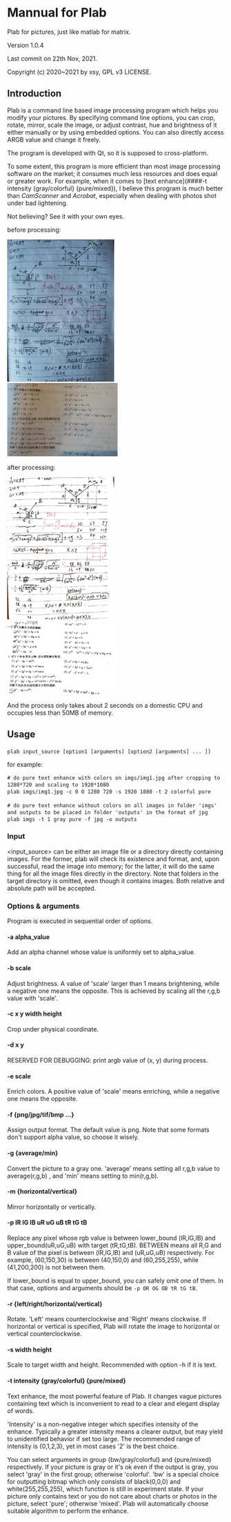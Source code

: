 # Mannual for Plab

Plab for pictures, just like matlab for matrix.

Version 1.0.4

Last commit on 22th Nov, 2021.

Copyright (c) 2020~2021 by xsy, GPL v3 LICENSE.

## Introduction

Plab is a command line based image processing program which helps you modify your pictures. By specifying command line options, you can crop, rotate, mirror, scale the image, or adjust contrast, hue and brightness of it either manually or by using embedded options. You can also directly access ARGB value and change it freely.

The program is developed with Qt, so it is supposed to cross-platform.

To some extent, this program is more efficient than most image processing software on the market; it consumes much less resources and does equal or greater work. For example, when it comes to [text enhance](####-t intensity {gray/colorful} {pure/mixed}), I believe this program is much better than _CamScanner_ and _Acrobat_, especially when dealing with photos shot under bad lightening.

Not believing? See it with your own eyes.

before processing:

<img src="imgs/1.png" alt="1" style="zoom: 33%;" />                                    <img src="imgs/2.jpg" alt="2" style="zoom:25%;" />

after processing:

<img src="imgs/out_1.png" alt="3" style="zoom: 33%;" />                                      <img src="imgs/out_2.png" alt="4" style="zoom:25%;" />

And the process only takes about 2 seconds on a domestic CPU and occupies less than 50MB of memory.

## Usage

`plab input_source [option1 [arguments] [option2 [arguments] ... ]]`

for example:

```
# do pure text enhance with colors on imgs/img1.jpg after cropping to 1280*720 and scaling to 1920*1080
plab imgs/img1.jpg -c 0 0 1280 720 -s 1920 1080 -t 2 colorful pure

# do pure text enhance without colors on all images in folder 'imgs' and outputs to be placed in folder 'outputs' in the format of jpg
plab imgs -t 1 gray pure -f jpg -o outputs
```

### Input

<input_source> can be either an image file or a directory directly containing images. For the former, plab will check its existence and format, and, upon successful, read the image into memory; for the latter, it will do the same thing for all the image files directly in the directory. Note that folders in the target directory is omitted, even though it contains images. Both relative and absolute path will be accepted.

### Options & arguments

Program is executed in sequential order of options.

#### -a alpha_value

Add an alpha channel whose value is uniformly set to alpha_value.

#### -b scale

Adjust brightness. A value of 'scale' larger than 1 means brightening, while a negative one means the opposite. This is achieved by scaling all the r,g,b value with 'scale'.

#### -c x y width height

Crop under physical coordinate.

#### -d x y

RESERVED FOR DEBUGGING: print argb value of (x, y) during process.

#### -e scale

Enrich colors. A positive value of 'scale' means enriching, while a negative one means the opposite.

#### -f {png/jpg/tif/bmp ...}

Assign output format. The default value is png. Note that some formats don't support alpha value, so choose it wisely.

#### -g {average/min}

Convert the picture to a gray one. 'average' means setting all r,g,b value to average(r,g,b) , and 'min' means setting to min(r,g,b).

<!-- #### -h intensity

Text & figure sharpening, a powerful feature of Plab. Sometimes an image contains text and figure which is not very clear, in which situation Plab can sharpen it to make the text and figure much more clear. The background should be purely white, e.g.

If the image is too small, you can use option '-s' first to adjust its size to whatever you want. -->

#### -m {horizontal/vertical}

Mirror horizontally or vertically.

#### -p lR lG lB uR uG uB tR tG tB

Replace any pixel whose rgb value is between lower_bound (lR,lG,lB) and upper_bound(uR,uG,uB) with target (tR,tG,tB). BETWEEN means all R,G and B value of the pixel is between (lR,lG,lB) and (uR,uG,uB) respectively. For example, (60,150,30) is between (40,150,0) and (60,255,255), while (41,200,200) is not between them.

If lower_bound is equal to upper_bound, you can safely omit one of them. In that case, options and arguments should be `-p OR OG OB tR tG tB`.

#### -r {left/right/horizontal/vertical}

Rotate. 'Left' means counterclockwise and 'Right' means clockwise. If horizontal or vertical is specified, Plab will rotate the image to horizontal or vertical counterclockwise.

#### -s width height

Scale to target width and height. Recommended with option -h if it is text.

#### -t intensity {gray/colorful} {pure/mixed}

Text enhance, the most powerful feature of Plab. It changes vague pictures containing text which is inconvenient to read to a clear and elegant display of words.

'Intensity' is a non-negative integer which specifies intensity of the enhance. Typically a greater intensity means a clearer output, but may yield to unidentified behavior if set too large. The recommended range of intensity is {0,1,2,3}, yet in most cases '2' is the best choice.

You can select arguments in group {bw/gray/colorful} and {pure/mixed} respectively. If your picture is gray or it's ok even if the output is gray, you select 'gray' in the first group; otherwise 'colorful'. 'bw' is a special choice for outputting bitmap which only consists of black(0,0,0) and white(255,255,255), which function is still in experiment state. If your picture only contains text or you do not care about charts or photos in the picture, select 'pure'; otherwise 'mixed'. Plab will automatically choose suitable algorithm to perform the enhance.
